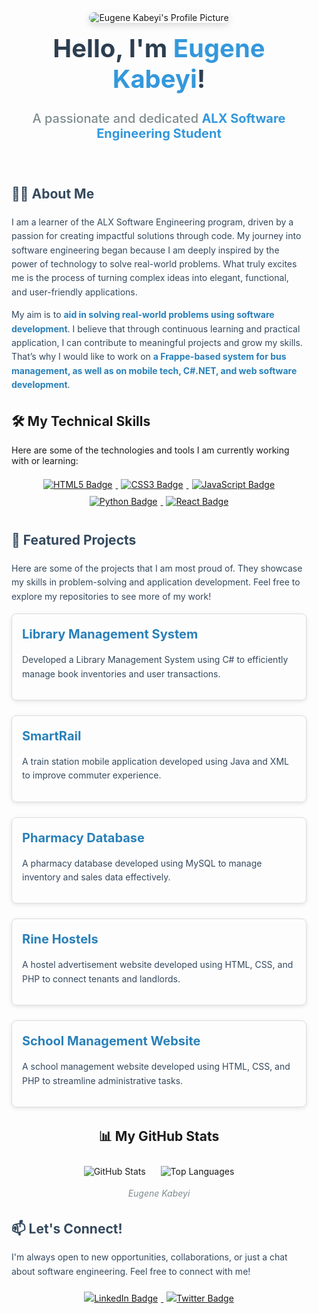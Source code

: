 <!--
ALX Software Engineering GitHub Profile README Template

This template helps you create a professional and engaging GitHub profile.
Customize colors, text, and structure to match your personal brand.
Replace placeholder text and links with your own information.
-->

<div align="center" style="max-width: 800px; margin: auto; padding: 1rem;">
  <img
    src="https://avatars.githubusercontent.com/u/104126948?v=4"
    alt="Eugene Kabeyi's Profile Picture"
    style="border-radius: 12px; max-width: 100%; height: auto; box-shadow: 0 4px 12px rgba(0,0,0,0.15);"
  />
  <h1 style="color: #2c3e50; margin-top: 1rem; font-size: 2.5rem; font-weight: 700;">
    Hello, I'm <span style="color: #3498db;">Eugene Kabeyi</span>!
  </h1>
  <p style="color: #7f8c8d; font-size: 1.25rem; font-weight: 500; margin-top: 0.25rem;">
    A passionate and dedicated <strong style="color: #3498db;">ALX Software Engineering Student</strong>
  </p>
</div>

<section style="max-width: 800px; margin: 2rem auto; padding: 0 1rem; color: #34495e; line-height: 1.6;">
  <h2>👨‍💻 About Me</h2>
  <p>
    I am a learner of the ALX Software Engineering program, driven by a passion for creating impactful solutions through code.
    My journey into software engineering began because I am deeply inspired by the power of technology to solve real-world problems.
    What truly excites me is the process of turning complex ideas into elegant, functional, and user-friendly applications.
  </p>
  <p>
    My aim is to <strong style="color: #2980b9;">aid in solving real-world problems using software development</strong>.
    I believe that through continuous learning and practical application, I can contribute to meaningful projects and grow my skills.
    That’s why I would like to work on <strong style="color: #2980b9;">a Frappe-based system for bus management, as well as on mobile tech, C#.NET, and web software development</strong>.
  </p>
</section>

<section style="max-width: 800px; margin: 2rem auto; padding: 0 1rem;">
  <h2>🛠️ My Technical Skills</h2>
  <p>Here are some of the technologies and tools I am currently working with or learning:</p>
  <div align="center" style="margin-top: 1rem;">
    <!-- Skill badges from shields.io -->
    <a href="https://www.w3.org/html/" target="_blank" rel="noopener noreferrer" aria-label="HTML5">
      <img src="https://img.shields.io/badge/HTML5-E34F26?style=for-the-badge&logo=html5&logoColor=white" alt="HTML5 Badge" style="margin: 5px;" />
    </a>
    <a href="https://www.w3schools.com/css/" target="_blank" rel="noopener noreferrer" aria-label="CSS3">
      <img src="https://img.shields.io/badge/CSS3-1572B6?style=for-the-badge&logo=css3&logoColor=white" alt="CSS3 Badge" style="margin: 5px;" />
    </a>
    <a href="https://developer.mozilla.org/en-US/docs/Web/JavaScript" target="_blank" rel="noopener noreferrer" aria-label="JavaScript">
      <img src="https://img.shields.io/badge/JavaScript-F7DF1E?style=for-the-badge&logo=javascript&logoColor=black" alt="JavaScript Badge" style="margin: 5px;" />
    </a>
    <a href="https://www.python.org" target="_blank" rel="noopener noreferrer" aria-label="Python">
      <img src="https://img.shields.io/badge/Python-3776AB?style=for-the-badge&logo=python&logoColor=white" alt="Python Badge" style="margin: 5px;" />
    </a>
    <a href="https://react.dev/" target="_blank" rel="noopener noreferrer" aria-label="React">
      <img src="https://img.shields.io/badge/React-61DAFB?style=for-the-badge&logo=react&logoColor=black" alt="React Badge" style="margin: 5px;" />
    </a>
  </div>
</section>

<section style="max-width: 800px; margin: 2rem auto; padding: 0 1rem; color: #34495e; line-height: 1.6;">
  <h2>🚀 Featured Projects</h2>
  <p>
    Here are some of the projects that I am most proud of. They showcase my skills in problem-solving and application development.
    Feel free to explore my repositories to see more of my work!
  </p>
  <div style="display: flex; flex-wrap: wrap; gap: 1.5rem; justify-content: center; margin-top: 1rem;">
    <!-- Project 1 -->
    <div style="flex: 1 1 300px; border: 1px solid #ddd; border-radius: 8px; padding: 1rem; box-shadow: 0 2px 6px rgba(0,0,0,0.1);">
      <h3 style="margin: 0 0 0.5rem 0; font-size: 1.25rem; color: #2980b9;">
        <a href="https://github.com/Eugene-Kabeyi/LibrarySystem" target="_blank" rel="noopener noreferrer" style="text-decoration: none; color: inherit;">
          Library Management System
        </a>
      </h3>
      <p>Developed a Library Management System using C# to efficiently manage book inventories and user transactions.</p>
    </div>
    <div style="flex: 1 1 300px; border: 1px solid #ddd; border-radius: 8px; padding: 1rem; box-shadow: 0 2px 6px rgba(0,0,0,0.1);">
      <h3 style="margin: 0 0 0.5rem 0; font-size: 1.25rem; color: #2980b9;">
        <a href="https://github.com/Eugene-Kabeyi/smartrail" target="_blank" rel="noopener noreferrer" style="text-decoration: none; color: inherit;">
          SmartRail
        </a>
      </h3>
      <p>A train station mobile application developed using Java and XML to improve commuter experience.</p>
    </div>
    <div style="flex: 1 1 300px; border: 1px solid #ddd; border-radius: 8px; padding: 1rem; box-shadow: 0 2px 6px rgba(0,0,0,0.1);">
      <a href="https://github.com/Eugene-Kabeyi/pharmacy" target="_blank" rel="noopener noreferrer" aria-label="Pharmacy Database Repository">
      <h3 style="margin: 0 0 0.5rem 0; font-size: 1.25rem; color: #2980b9;">
        <a href="https://github.com/Eugene-Kabeyi/pharmacy" target="_blank" rel="noopener noreferrer" style="text-decoration: none; color: inherit;">
          Pharmacy Database
        </a>
      </h3>
      <p>A pharmacy database developed using MySQL to manage inventory and sales data effectively.</p>
    </div>
    <div style="flex: 1 1 300px; border: 1px solid #ddd; border-radius: 8px; padding: 1rem; box-shadow: 0 2px 6px rgba(0,0,0,0.1);">
      <h3 style="margin: 0 0 0.5rem 0; font-size: 1.25rem; color: #2980b9;">
        <a href="https://github.com/Eugene-Kabeyi/rine__hostels" target="_blank" rel="noopener noreferrer" style="text-decoration: none; color: inherit;">
          Rine Hostels
        </a>
      </h3>
      <p>A hostel advertisement website developed using HTML, CSS, and PHP to connect tenants and landlords.</p>
    </div>
    <div style="flex: 1 1 300px; border: 1px solid #ddd; border-radius: 8px; padding: 1rem; box-shadow: 0 2px 6px rgba(0,0,0,0.1);">
      <h3 style="margin: 0 0 0.5rem 0; font-size: 1.25rem; color: #2980b9;">
        <a href="https://github.com/Eugene-Kabeyi/school" target="_blank" rel="noopener noreferrer" style="text-decoration: none; color: inherit;">
          School Management Website
        </a>
      </h3>
      <p>A school management website developed using HTML, CSS, and PHP to streamline administrative tasks.</p>
    </div>
  </div>
</section>

<section style="max-width: 800px; margin: 2rem auto; padding: 0 1rem;" align="center">
  <h2>📊 My GitHub Stats</h2>
  <!-- GitHub Stats Card -->
  <img
    src="https://github-readme-stats.vercel.app/api?username=Eugene-Kabeyi&show_icons=true&theme=buefy&hide_border=true&rank_icon=github"
    alt="GitHub Stats"
    style="margin: 10px; max-width: 100%;"
  />
  <!-- Top Languages Card -->
  <img
    src="https://github-readme-stats.vercel.app/api/top-langs/?username=Eugene-Kabeyi&layout=compact&theme=buefy&hide_border=true"
    alt="Top Languages"
    style="margin: 10px; max-width: 100%;"
  />
  <p style="color: #7f8c8d; font-style: italic; margin-top: 0.5rem;">
   Eugene Kabeyi
  </p>
</section>

<section style="max-width: 800px; margin: 2rem auto; padding: 0 1rem; color: #34495e; line-height: 1.6;">
  <h2>📫 Let's Connect!</h2>
  <p>
    I'm always open to new opportunities, collaborations, or just a chat about software engineering.
    Feel free to connect with me!
  </p>
  <div align="center" style="margin-top: 1rem;">
    <!-- LinkedIn -->
    <a href="https://www.linkedin.com/in/eugene-kabeyi-3226a5236/" target="_blank" rel="noopener noreferrer" aria-label="LinkedIn">
      <img
        src="https://img.shields.io/badge/LinkedIn-0077B5?style=for-the-badge&logo=linkedin&logoColor=white"
        alt="LinkedIn Badge"
        style="margin: 5px;"
      />
    </a>
    <!-- Add more social badges as needed -->
     <a href="https://x.com/Eugene_k144" target="_blank" rel="noopener noreferrer" aria-label="Twitter">
      <img
        src="https://img.shields.io/badge/Twitter-1DA1F2?style=for-the-badge&logo=twitter&logoColor=white"
      alt="Twitter Badge"
      style="margin: 5px;"
      />
  </a>
  </div>
</section>
